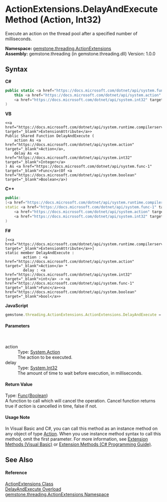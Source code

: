 # ActionExtensions.DelayAndExecute Method (Action, Int32)
 

Execute an action on the thread pool after a specified number of milliseconds.

**Namespace:**&nbsp;<a href="ff28f407-ec7a-10fd-c9b7-f14d72c9cc63">gemstone.threading.ActionExtensions</a><br />**Assembly:**&nbsp;gemstone.threading (in gemstone.threading.dll) Version: 1.0.0

## Syntax

**C#**<br />
``` C#
public static <a href="https://docs.microsoft.com/dotnet/api/system.func-1" target="_blank">Func</a><<a href="https://docs.microsoft.com/dotnet/api/system.boolean" target="_blank">bool</a>> DelayAndExecute(
	this <a href="https://docs.microsoft.com/dotnet/api/system.action" target="_blank">Action</a> action,
	<a href="https://docs.microsoft.com/dotnet/api/system.int32" target="_blank">int</a> delay
)
```

**VB**<br />
``` VB
<<a href="https://docs.microsoft.com/dotnet/api/system.runtime.compilerservices.extensionattribute" target="_blank">ExtensionAttribute</a>>
Public Shared Function DelayAndExecute ( 
	action As <a href="https://docs.microsoft.com/dotnet/api/system.action" target="_blank">Action</a>,
	delay As <a href="https://docs.microsoft.com/dotnet/api/system.int32" target="_blank">Integer</a>
) As <a href="https://docs.microsoft.com/dotnet/api/system.func-1" target="_blank">Func</a>(Of <a href="https://docs.microsoft.com/dotnet/api/system.boolean" target="_blank">Boolean</a>)
```

**C++**<br />
``` C++
public:
[<a href="https://docs.microsoft.com/dotnet/api/system.runtime.compilerservices.extensionattribute" target="_blank">ExtensionAttribute</a>]
static <a href="https://docs.microsoft.com/dotnet/api/system.func-1" target="_blank">Func</a><<a href="https://docs.microsoft.com/dotnet/api/system.boolean" target="_blank">bool</a>>^ DelayAndExecute(
	<a href="https://docs.microsoft.com/dotnet/api/system.action" target="_blank">Action</a>^ action, 
	<a href="https://docs.microsoft.com/dotnet/api/system.int32" target="_blank">int</a> delay
)
```

**F#**<br />
``` F#
[<<a href="https://docs.microsoft.com/dotnet/api/system.runtime.compilerservices.extensionattribute" target="_blank">ExtensionAttribute</a>>]
static member DelayAndExecute : 
        action : <a href="https://docs.microsoft.com/dotnet/api/system.action" target="_blank">Action</a> * 
        delay : <a href="https://docs.microsoft.com/dotnet/api/system.int32" target="_blank">int</a> -> <a href="https://docs.microsoft.com/dotnet/api/system.func-1" target="_blank">Func</a><<a href="https://docs.microsoft.com/dotnet/api/system.boolean" target="_blank">bool</a>> 

```

**JavaScript**<br />
``` JavaScript
gemstone.threading.ActionExtensions.ActionExtensions.DelayAndExecute = function(action, delay);
```


#### Parameters
&nbsp;<dl><dt>action</dt><dd>Type: <a href="https://docs.microsoft.com/dotnet/api/system.action" target="_blank">System.Action</a><br />The action to be executed.</dd><dt>delay</dt><dd>Type: <a href="https://docs.microsoft.com/dotnet/api/system.int32" target="_blank">System.Int32</a><br />The amount of time to wait before execution, in milliseconds.</dd></dl>

#### Return Value
Type: <a href="https://docs.microsoft.com/dotnet/api/system.func-1" target="_blank">Func</a>(<a href="https://docs.microsoft.com/dotnet/api/system.boolean" target="_blank">Boolean</a>)<br />A function to call which will cancel the operation. Cancel function returns true if *action* is cancelled in time, false if not.

#### Usage Note
In Visual Basic and C#, you can call this method as an instance method on any object of type <a href="https://docs.microsoft.com/dotnet/api/system.action" target="_blank">Action</a>. When you use instance method syntax to call this method, omit the first parameter. For more information, see <a href="https://docs.microsoft.com/dotnet/visual-basic/programming-guide/language-features/procedures/extension-methods">Extension Methods (Visual Basic)</a> or <a href="https://docs.microsoft.com/dotnet/csharp/programming-guide/classes-and-structs/extension-methods">Extension Methods (C# Programming Guide)</a>.

## See Also


#### Reference
<a href="fb51f667-4239-3201-f8e6-7563c864090e">ActionExtensions Class</a><br /><a href="92744f41-59c2-5c83-b9f7-0c9e3578d1eb">DelayAndExecute Overload</a><br /><a href="ff28f407-ec7a-10fd-c9b7-f14d72c9cc63">gemstone.threading.ActionExtensions Namespace</a><br />